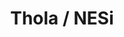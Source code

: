 ---
description: "Thola is a new open source tool for reading, monitoring and provisioning\
  \ network devices written in Go. \r\n\r\nThis stand will inform about the current\
  \ state of development as well as planned features, including reading out inventory,\
  \ configuring network devices, support for other monitoring systems like prometheus\
  \ and many more.\r\n\r\nIt serves as a unified interface for communication with\
  \ network devices and features a check mode which complies with the monitoring plugins\
  \ development guidelines and is therefore compatible with Nagios, Icinga, Zabbix,\
  \ Checkmk, etc.\r\n\r\nWith the NESi software we aim at simulating certain points\
  \ of a network. \r\n\r\nAt the Moment we are able to simulate DSLAMs (Digital Subscriber\
  \ Line Multiplexer) of various vendors including Alcatel, Huawei and KeyMile to\
  \ name the most popular.\r\n\r\nThe software itself can simulate the vendors OS\
  \ running on the network-device and allows the user to configure the amount of network\
  \ cards, the number of ports on said cards and connected CPEs (Customer Premises\
  \ Equipment). \r\n\r\nThe idea of the software originated from Ilya Etingof, the\
  \ creator of snmpsim. A python based software to simulate snmp calls to a network-device.\
  \ In a future release of NESi we are planning on integrating snmpsim into our framework\
  \ as well."
layout: stand
logo: stands/thola___nesi/logo.png
new_this_year: "This would be the first time we have a stand on FOSDEM. Thola and\
  \ NESi are quite new projects, we would like to introduce them.\r\nThola\r\n- support\
  \ for different network device types like switches, routers, WDM, directional radio,\
  \ UPS, DSLAM/OLT,... including type specific requests and checks\r\n- an easy way\
  \ for adding support for additional devices by YAML configuration files\r\n- support\
  \ for different network protocols like SNMP, HTTP(S), telnet/ssh (coming soon) and\
  \ more\r\n- a check plugin mode compatible with Icinga, Nagios, Zabbix, Checkmk,\
  \ ...\r\n- a REST API mode\r\n- low resource needs\r\n\r\nNESi (Network Equipment\
  \ Simulator)\r\nSupported Vendors\r\n- Alcatel  (nearly feature complete)\r\n- Huawei\
  \   (nearly feature complete)\r\n- Keymile  (work in progress)\r\n\r\nSupported\
  \ network components\r\n- Subracks\r\n- Cards\r\n- Ports\r\n- ONTs\r\n- CPEs\r\n\
  - Vlans\r\n\r\nUpcoming features this year in both projects:\r\nThola should be\
  \ easy to install and implement in the most known existing monitoring systems.\r\
  \nNESi should cover nearly all big vendors to simulate the CLI and snmpsim by Ilya\
  \ Etingof should be integrated in NESi."
showcase: "People who love everything about network monitoring and provisioning.\r\
  \nPeople who got large networks and are interested in how to manage them with one\
  \ unified interface.\r\nPeople who love the programming language GO.\r\nPeople who\
  \ love to contribute in new OS projects.\r\nPeople who are searching for a smart\
  \ monitoring solution, based on an open source project.\r\nPeople who are interested\
  \ to see how network devices can be handled easy with an unified interface.\r\n\
  People who may got trouble with vendor specific snmp requests and responses.\r\n\
  People who would like to be part of a new, revolutionary, OS project.\r\nPeople\
  \ who love to simulate a large environment with many different network devices.\r\
  \nPeople who love to simulate a command line interface as well as a snmp interface\
  \ of a network device."
themes:
- System administration
title: Thola / NESi
website: https://thola.io
show_on_overview: true
chatroom: thola
---